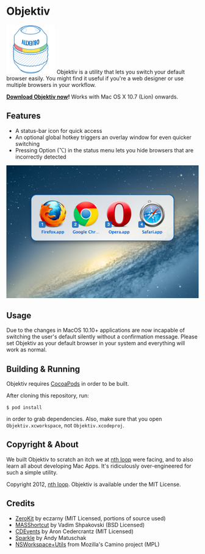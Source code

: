 Objektiv
========================================

![Objektiv Logo][logo] Objektiv is a utility that lets you switch your
default browser easily. You might find it useful if you're a web
designer or use multiple browsers in your workflow.

**[Download Objektiv now][download]!** Works with Mac OS X 10.7 (Lion) onwards.

Features
----------------------------------------

 - A status-bar icon for quick access
 - An optional global hotkey triggers an overlay window for even quicker
   switching
 - Pressing Option (⌥) in the status menu lets you hide browsers that
   are incorrectly detected

![Screenshot of the Objektiv overlay window](Objektiv/en.lproj/objektiv-overlay.png)

Usage
----------------------------------------
Due to the changes in MacOS 10.10+ applications are now incapable of switching the user's default silently without a confirmation message. Please set Objektiv as your default browser in your system and everything will work as normal.

Building & Running
----------------------------------------

Objektiv requires [CocoaPods][] in order to be built.

After cloning this repository, run:

    $ pod install

in order to grab dependencies. Also, make sure that you open
`Objektiv.xcworkspace`, not `Objektiv.xcodeproj`.

Copyright & About
----------------------------------------

We built Objektiv to scratch an itch we at [nth loop][] were facing, and
to also learn all about developing Mac Apps. It's ridiculously
over-engineered for such a simple utility.

Copyright 2012, [nth loop][]. Objektiv is available under the MIT
License.

Credits
----------------------------------------

  - [ZeroKit][] by eczarny (MIT Licensed, portions of source used)
  - [MASShortcut][] by Vadim Shpakovski (BSD Licensed)
  - [CDEvents][] by Aron Cedercrantz (MIT Licensed)
  - [Sparkle][] by Andy Matuschak
  - [NSWorkspace+Utils][1] from Mozilla's Camino project (MPL)

  [logo]:        Objektiv/Objektiv.iconset/icon_128x128.png
  [download]:    http://nthloop.com/objektiv/objektiv-latest.zip
  [nth loop]:    http://nthloop.com
  [CocoaPods]:   http://cocoapods.org/
  [ZeroKit]:     https://github.com/eczarny/zerokit
  [MASShortcut]: https://github.com/shpakovski/MASShortcut
  [CDEvents]:    http://aron.cedercrantz.com/CDEvents/
  [Sparkle]:     http://sparkle.andymatuschak.org/
  [1]:           http://hg.mozilla.org/camino/file/6d654a6d1cf4/src/extensions/NSWorkspace%2BUtils.h
